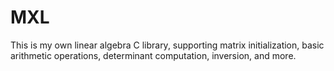 # MXL
This is my own linear algebra C library, supporting matrix initialization, basic arithmetic operations, determinant computation, inversion, and more.
